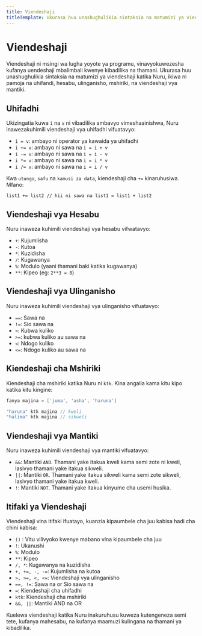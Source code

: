 ```yaml
---
title: Viendeshaji
titleTemplate: Ukurasa huu unashughulikia sintaksia na matumizi ya viendeshaji katika Nuru
---
```


# Viendeshaji

Viendeshaji ni msingi wa lugha yoyote ya programu, vinavyokuwezesha kufanya uendeshaji mbalimbali kwenye kibadilika na thamani. Ukurasa huu unashughulikia sintaksia na matumizi ya viendeshaji katika Nuru, ikiwa ni pamoja na uhifandi, hesabu, ulinganisho, mshiriki, na viendeshaji vya mantiki.

## Uhifadhi

Ukizingatia kuwa `i` na `v` ni vibadilika ambavyo vimeshaainishwa, Nuru inawezakuhimili viendeshaji vya uhifadhi vifuatavyo:

- `i = v`: ambayo ni operator ya kawaida ya uhifadhi
- `i += v`: ambayo ni sawa na `i = i + v`
- `i -= v`: ambayo ni sawa na `i = i - v`
- `i *= v`: ambayo ni sawa na `i = i * v`
- `i /= v`: ambayo ni sawa na `i = i / v`

Kwa `utungo`, `safu` na `kamusi za data`, kiendeshaji cha `+=` kinaruhusiwa. Mfano:

```
list1 += list2 // hii ni sawa na list1 = list1 + list2
```

## Viendeshaji vya Hesabu

Nuru inaweza kuhimili viendeshaji vya hesabu vifwatavyo:

- `+`: Kujumlisha
- `-`: Kutoa
- `*`: Kuzidisha
- `/`: Kugawanya
- `%`: Modulo (yaani thamani baki katika kugawanya)
- `**`: Kipeo (eg: `2**3 = 8`)

## Viendeshaji vya Ulinganisho

Nuru inaweza kuhimili viendeshaji vya ulinganisho vifuatavyo:

- `==`: Sawa na
- `!=`: Sio sawa na
- `>`: Kubwa kuliko
- `>=`: kubwa kuliko au sawa na
- `<`: Ndogo kuliko
- `<=`: Ndogo kuliko au sawa na

## Kiendeshaji cha Mshiriki

Kiendeshaji cha mshiriki katika Nuru ni `ktk`. Kina angalia kama kitu kipo katika kitu kingine:

```go
fanya majina = ['juma', 'asha', 'haruna']

"haruna" ktk majina // kweli
"halima" ktk majina // sikweli
```

## Viendeshaji vya Mantiki

Nuru inaweza kuhimili viendeshaji vya mantiki vifuatavyo:

- `&&`: Mantiki `AND`. Thamani yake itakua kweli kama semi zote ni kweli, lasivyo thamani yake itakua sikweli.
- `||`: Mantiki `OR`. Thamani yake itakua sikweli kama semi zote sikweli, lasivyo thamani yake itakua kweli.
- `!`: Mantiki `NOT`. Thamani yake itakua kinyume cha usemi husika.

## Itifaki ya Viendeshaji

Viendeshaji vina itifaki ifuatayo, kuanzia kipaumbele cha juu kabisa hadi cha chini kabisa:

- `()` : Vitu vilivyoko kwenye mabano vina kipaumbele cha juu
- `!`: Ukanushi
- `%`: Modulo
- `**`: Kipeo
- `/, *`: Kugawanya na kuzidisha
- `+, +=, -, -=`: Kujumlisha na kutoa
- `>, >=, <, <=`: Viendeshaji vya ulinganisho
- `==, !=`: Sawa na or Sio sawa na
- `=`: Kiendeshaji cha uhifadhi
- `ktk`: Kiendeshaji cha mshiriki
- `&&, ||`: Mantiki AND na OR

Kuelewa viendeshaji katika Nuru inakuruhusu kuweza kutengeneza semi tete, kufanya mahesabu, na kufanya maamuzi kulingana na thamani ya kibadilika.
